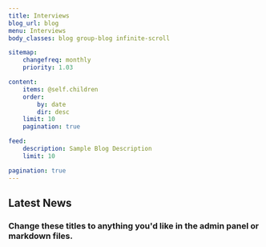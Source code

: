 ```yaml
---
title: Interviews
blog_url: blog
menu: Interviews
body_classes: blog group-blog infinite-scroll

sitemap:
    changefreq: monthly
    priority: 1.03

content:
    items: @self.children
    order:
        by: date
        dir: desc
    limit: 10
    pagination: true

feed:
    description: Sample Blog Description
    limit: 10

pagination: true
---
```

## Latest News
### Change these titles to anything you'd like in the admin panel or markdown files.
